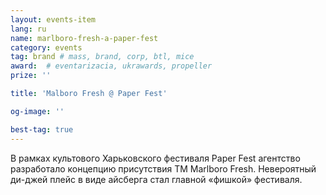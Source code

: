 ```yaml
---
layout: events-item
lang: ru
name: marlboro-fresh-a-paper-fest
category: events
tag: brand # mass, brand, corp, btl, mice
award:  # eventarizacia, ukrawards, propeller
prize: ''

title: 'Malboro Fresh @ Paper Fest'

og-image: ''

best-tag: true
---
```


В рамках культового Харьковского фестиваля Paper Fest агентство разработало концепцию присутствия ТМ Marlboro Fresh. Невероятный ди-джей плейс в виде айсберга стал главной «фишкой» фестиваля.
